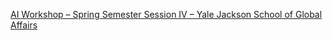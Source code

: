 [AI Workshop – Spring Semester Session IV – Yale Jackson School of Global Affairs](https://qi.tc/qi/112534)
